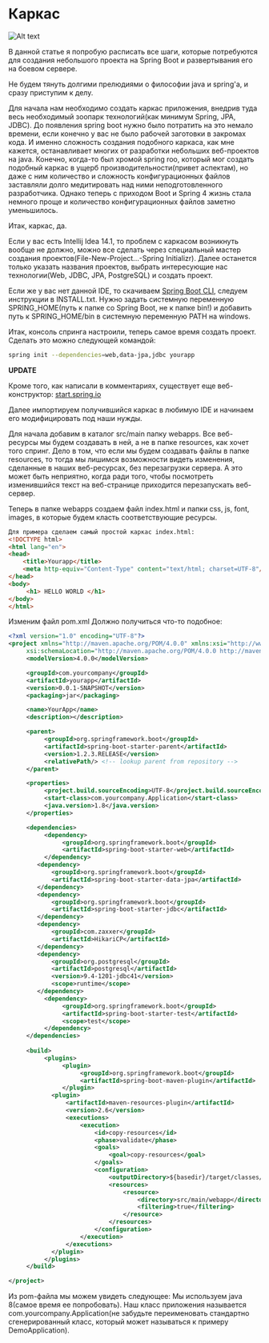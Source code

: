# Каркас

![Alt text](https://habrastorage.org/files/5d7/b9a/6dd/5d7b9a6dd9c94175a05883b9fdd97303.png)

В данной статье я попробую расписать все шаги, которые потребуются для создания небольшого проекта на Spring Boot и развертывания его на боевом сервере.

Не будем тянуть долгими прелюдиями о философии java и spring'а, и сразу приступим к делу.

Для начала нам необходимо создать каркас приложения, внедрив туда весь необходимый зоопарк технологий(как минимум Spring, JPA, JDBC). До появления spring boot нужно было потратить на это немало времени, если конечно у вас не было рабочей заготовки в закромах кода. И именно сложность создания подобного каркаса, как мне кажется, останавливает многих от разработки небольших веб-проектов на java. Конечно, когда-то был хромой spring roo, который мог создать подобный каркас в ущерб производительности(привет аспектам), но даже с ним количество и сложность конфигурационных файлов заставляли долго медитировать над ними неподготовленного разработчика. Однако теперь с приходом Boot и Spring 4 жизнь стала немного проще и количество конфигурационных файлов заметно уменьшилось.

Итак, каркас, да.

Если у вас есть Intellij Idea 14.1, то проблем с каркасом возникнуть вообще не должно, можно все сделать через специальный мастер создания проектов(File-New-Project...-Spring Initializr). Далее останется только указать названия проектов, выбрать интересующие нас технологии(Web, JDBC, JPA, PostgreSQL) и создать проект.

Если же у вас нет данной IDE, то скачиваем [Spring Boot CLI](http://repo.spring.io/release/org/springframework/boot/spring-boot-cli/1.2.3.RELEASE/spring-boot-cli-1.2.3.RELEASE-bin.zip), следуем инструкции в INSTALL.txt. Нужно задать системную переменную SPRING_HOME(путь к папке со Spring Boot, не к папке bin!) и добавить путь к SPRING_HOME/bin в системную переменную PATH на windows.

Итак, консоль спринга настроили, теперь самое время создать проект. Сделать это можно следующей командой:
```bash
spring init --dependencies=web,data-jpa,jdbc yourapp
```

**UPDATE**

Кроме того, как написали в комментариях, существует еще веб-конструктор: [start.spring.io](https://start.spring.io/)

Далее импортируем получившийся каркас в любимую IDE и начинаем его модифицировать под наши нужды.

Для начала добавим в каталог src/main папку webapps. Все веб-ресурсы мы будем создавать в ней, а не в папке resources, как хочет того спринг. Дело в том, что если мы будем создавать файлы в папке resources, то тогда мы лишимся возможности видеть изменения, сделанные в наших веб-ресурсах, без перезагрузки сервера. А это может быть неприятно, когда ради того, чтобы посмотреть изменившийся текст на веб-странице приходится перезапускать веб-сервер.

Теперь в папке webapps создаем файл index.html и папки css, js, font, images, в которые будем класть соответствующие ресурсы. 
```html
Для примера сделаем самый простой каркас index.html:
<!DOCTYPE html>
<html lang="en">
<head>
    <title>Yourapp</title>
    <meta http-equiv="Content-Type" content="text/html; charset=UTF-8"/>
</head>
<body>
     <h1> HELLO WORLD </h1>
</body>
</html>
```
Изменим файл pom.xml
Должно получиться что-то подобное:
```xml
<?xml version="1.0" encoding="UTF-8"?>
<project xmlns="http://maven.apache.org/POM/4.0.0" xmlns:xsi="http://www.w3.org/2001/XMLSchema-instance"
     xsi:schemaLocation="http://maven.apache.org/POM/4.0.0 http://maven.apache.org/xsd/maven-4.0.0.xsd">
     <modelVersion>4.0.0</modelVersion>

     <groupId>com.yourcompany</groupId>
     <artifactId>yourapp</artifactId>
     <version>0.0.1-SNAPSHOT</version>
     <packaging>jar</packaging>

     <name>YourApp</name>
     <description></description>

     <parent>
          <groupId>org.springframework.boot</groupId>
          <artifactId>spring-boot-starter-parent</artifactId>
          <version>1.2.3.RELEASE</version>
          <relativePath/> <!-- lookup parent from repository -->
     </parent>

     <properties>
          <project.build.sourceEncoding>UTF-8</project.build.sourceEncoding>
          <start-class>com.yourcompany.Application</start-class>
          <java.version>1.8</java.version>
     </properties>

     <dependencies>
          <dependency>
               <groupId>org.springframework.boot</groupId>
               <artifactId>spring-boot-starter-web</artifactId>
          </dependency>
        <dependency>
            <groupId>org.springframework.boot</groupId>
            <artifactId>spring-boot-starter-data-jpa</artifactId>
        </dependency>
        <dependency>
            <groupId>org.springframework.boot</groupId>
            <artifactId>spring-boot-starter-jdbc</artifactId>
        </dependency>
        <dependency>
            <groupId>com.zaxxer</groupId>
            <artifactId>HikariCP</artifactId>
        </dependency>
        <dependency>
            <groupId>org.postgresql</groupId>
            <artifactId>postgresql</artifactId>
            <version>9.4-1201-jdbc41</version>
            <scope>runtime</scope>
        </dependency>
          <dependency>
               <groupId>org.springframework.boot</groupId>
               <artifactId>spring-boot-starter-test</artifactId>
               <scope>test</scope>
          </dependency>
     </dependencies>
    
     <build>
          <plugins>
               <plugin>
                    <groupId>org.springframework.boot</groupId>
                    <artifactId>spring-boot-maven-plugin</artifactId>
               </plugin>
            <plugin>
                <artifactId>maven-resources-plugin</artifactId>
                <version>2.6</version>
                <executions>
                    <execution>
                        <id>copy-resources</id>
                        <phase>validate</phase>
                        <goals>
                            <goal>copy-resources</goal>
                        </goals>
                        <configuration>
                            <outputDirectory>${basedir}/target/classes/static</outputDirectory>
                            <resources>
                                <resource>
                                    <directory>src/main/webapp</directory>
                                    <filtering>true</filtering>
                                </resource>
                            </resources>
                        </configuration>
                    </execution>
                </executions>
            </plugin>
          </plugins>
     </build>

</project>
```
Из pom-файла мы можем увидеть следующее:
Мы используем java 8(самое время ее попробовать). Наш класс приложения называется com.yourcompany.Application(не забудьте переименовать стандартно сгенерированный класс, который может называться к примеру DemoApplication).
